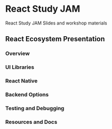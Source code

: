 # React Study JAM
React Study JAM Slides and workshop materials

## React Ecosystem Presentation

### Overview

### UI Libraries

### React Native

### Backend Options

### Testing and Debugging

### Resources and Docs